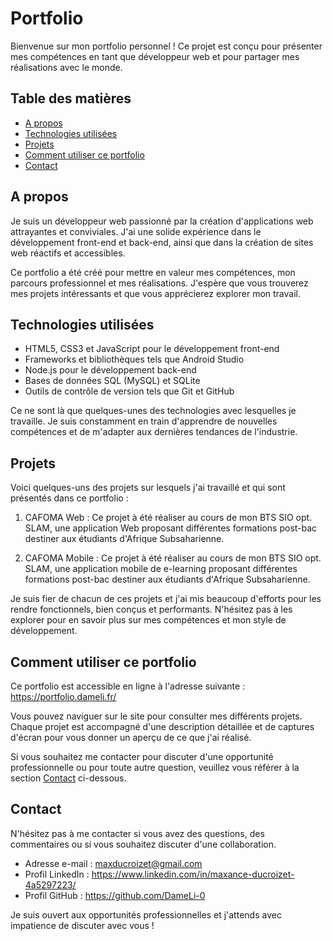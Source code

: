 # Portfolio

Bienvenue sur mon portfolio personnel ! Ce projet est conçu pour présenter mes compétences en tant que développeur web et pour partager mes réalisations avec le monde.

## Table des matières

- [A propos](#a-propos)
- [Technologies utilisées](#technologies-utilisées)
- [Projets](#projets)
- [Comment utiliser ce portfolio](#comment-utiliser-ce-portfolio)
- [Contact](#contact)

## A propos

Je suis un développeur web passionné par la création d'applications web attrayantes et conviviales. J'ai une solide expérience dans le développement front-end et back-end, ainsi que dans la création de sites web réactifs et accessibles.

Ce portfolio a été créé pour mettre en valeur mes compétences, mon parcours professionnel et mes réalisations. J'espère que vous trouverez mes projets intéressants et que vous apprécierez explorer mon travail.

## Technologies utilisées

- HTML5, CSS3 et JavaScript pour le développement front-end
- Frameworks et bibliothèques tels que Android Studio
- Node.js pour le développement back-end
- Bases de données SQL (MySQL) et SQLite
- Outils de contrôle de version tels que Git et GitHub

Ce ne sont là que quelques-unes des technologies avec lesquelles je travaille. Je suis constamment en train d'apprendre de nouvelles compétences et de m'adapter aux dernières tendances de l'industrie.

## Projets

Voici quelques-uns des projets sur lesquels j'ai travaillé et qui sont présentés dans ce portfolio :

1. CAFOMA Web : 
   Ce projet à été réaliser au cours de mon BTS SIO opt. SLAM, une application Web proposant différentes formations post-bac destiner aux étudiants d'Afrique Subsaharienne.

2. CAFOMA Mobile : 
   Ce projet à été réaliser au cours de mon BTS SIO opt. SLAM, une application mobile de e-learning proposant différentes formations post-bac destiner aux étudiants d'Afrique Subsaharienne.

Je suis fier de chacun de ces projets et j'ai mis beaucoup d'efforts pour les rendre fonctionnels, bien conçus et performants. N'hésitez pas à les explorer pour en savoir plus sur mes compétences et mon style de développement.

## Comment utiliser ce portfolio

Ce portfolio est accessible en ligne à l'adresse suivante : https://portfolio.dameli.fr/

Vous pouvez naviguer sur le site pour consulter mes différents projets. Chaque projet est accompagné d'une description détaillée et de captures d'écran pour vous donner un aperçu de ce que j'ai réalisé.

Si vous souhaitez me contacter pour discuter d'une opportunité professionnelle ou pour toute autre question, veuillez vous référer à la section [Contact](#contact) ci-dessous.

## Contact

N'hésitez pas à me contacter si vous avez des questions, des commentaires ou si vous souhaitez discuter d'une collaboration.

- Adresse e-mail : maxducroizet@gmail.com
- Profil LinkedIn : https://www.linkedin.com/in/maxance-ducroizet-4a5297223/
- Profil GitHub : https://github.com/DameLi-0

Je suis ouvert aux opportunités professionnelles et j'attends avec impatience de discuter avec vous !
